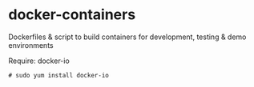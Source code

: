 docker-containers
=================

Dockerfiles & script to build containers for development, testing & demo environments

Require: docker-io
```
# sudo yum install docker-io
```
